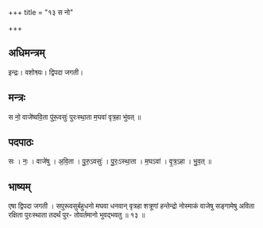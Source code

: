 +++
title = "१३ स नो"

+++
## अधिमन्त्रम्
इन्द्रः। वशोश्व्यः। द्विपदा जगती।

## मन्त्रः
स नो॒ वाजे॑ष्ववि॒ता पु॑रू॒वसुः॑ पुरःस्था॒ता म॒घवा॑ वृत्र॒हा भु॑वत् ॥

## पदपाठः
सः । नः॒ । वाजे॑षु । अ॒वि॒ता । पु॒रु॒ऽवसुः॑ । पु॒रः॒ऽस्था॒ता । म॒घऽवा॑ । वृ॒त्र॒ऽहा । भु॒व॒त् ॥

## भाष्यम्
एषा द्विपदा जगती । सपुरूवसुर्बहुधनो मघवा धनवान् वृत्रहा शत्रूणां हन्तेन्द्रो नोस्माकं वाजेषु सङ्गामेषु अविता रक्षिता पुरःस्थाता तदर्थं पुर- तोवर्तमानो भुवद्भवतु ॥ १३ ॥